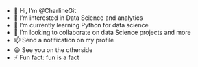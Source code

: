 - 👋 Hi, I’m @CharlineGit
- 👀 I’m interested in Data Science and analytics
- 🌱 I’m currently learning Python for data science
- 💞️ I’m looking to collaborate on data Science projects and more
- 📫 Send a notification on my profile
- 😄 See you on the otherside
- ⚡ Fun fact: fun is a fact

<!---
CharlineGit/CharlineGit is a ✨ special ✨ repository because its `README.md` (this file) appears on your GitHub profile.
You can click the Preview link to take a look at your changes.
--->
